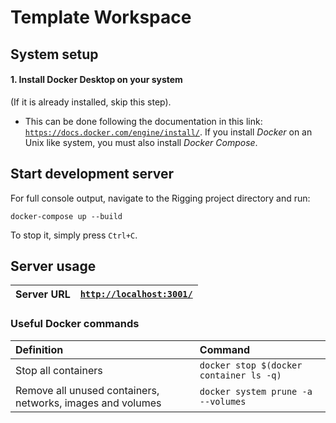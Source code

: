 # Template Workspace

## System setup

#### 1. Install Docker Desktop on your system

(If it is already installed, skip this step).

* This can be done following the documentation in this link: [`https://docs.docker.com/engine/install/`](https://docs.docker.com/engine/install/). If you install *Docker* on an Unix like system, you must also install *Docker Compose*.


## Start development server

For full console output, navigate to the Rigging project directory and run:

    docker-compose up --build

To stop it, simply press `Ctrl+C`.

## Server usage

|Server URL|[`http://localhost:3001/`](http://localhost:3001/)|
|--:|:--|

### Useful Docker commands

|Definition|Command|
|:--|:--|
|Stop all containers|`docker stop $(docker container ls -q)`|
|Remove all unused containers, networks, images and volumes|`docker system prune -a --volumes`|